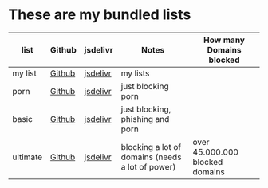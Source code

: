 # These are my bundled lists

list | Github | jsdelivr | Notes | How many Domains blocked
-----|--------|----------|-------|-------------------------
my list | [Github](https://raw.githubusercontent.com/ultimate-pihole-list/list/main/blacklist/lists/mylist.txt) | [jsdelivr](https://cdn.jsdelivr.net/gh/ultimate-pihole-list/list/blacklist/lists/mylist.txt) | my lists | 
porn |[Github](https://raw.githubusercontent.com/ultimate-pihole-list/list/main/blacklist/lists/porn.txt) | [jsdelivr](https://cdn.jsdelivr.net/gh/ultimate-pihole-list/list/blacklist/lists/porn.txt) | just blocking porn |
basic | [Github](https://raw.githubusercontent.com/ultimate-pihole-list/list/main/blacklist/lists/basic.txt) | [jsdelivr](https://cdn.jsdelivr.net/gh/ultimate-pihole-list/list/blacklist/lists/basic.txt) | just blocking, phishing and porn |
ultimate | [Github](https://raw.githubusercontent.com/ultimate-pihole-list/list/main/blacklist/lists/ultimate.txt) | [jsdelivr](https://cdn.jsdelivr.net/gh/ultimate-pihole-list/list/blacklist/lists/ultimate.txt) | blocking a lot of domains (needs a lot of power) | over 45.000.000 blocked domains


